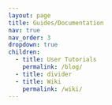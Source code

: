 ```yaml
---
layout: page
title: Guides/Documentation
nav: true
nav_order: 3
dropdown: true
children:
  - title: User Tutorials
    permalink: /blog/
  - title: divider
  - title: Wiki
    permalink: /wiki/
---
```

